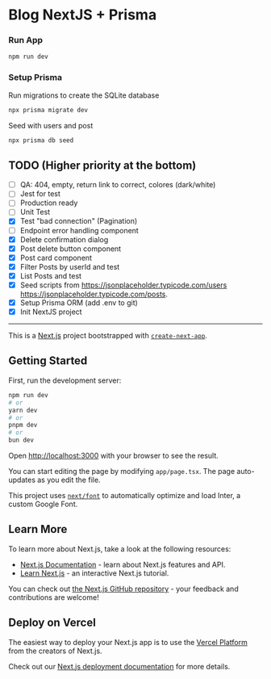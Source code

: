 # Blog NextJS + Prisma

### Run App

```bash
npm run dev
```

### Setup Prisma

Run migrations to create the SQLite database

```bash
npx prisma migrate dev
```

Seed with users and post

```bash
npx prisma db seed
```

## TODO (Higher priority at the bottom)

- [ ] QA: 404, empty, return link to correct, colores (dark/white)
- [ ] Jest for test
- [ ] Production ready
- [ ] Unit Test
- [x] Test "bad connection" (Pagination)
- [ ] Endpoint error handling component
- [x] Delete confirmation dialog
- [x] Post delete button component
- [x] Post card component
- [x] Filter Posts by userId and test
- [x] List Posts and test
- [x] Seed scripts from https://jsonplaceholder.typicode.com/users https://jsonplaceholder.typicode.com/posts.
- [x] Setup Prisma ORM (add .env to git)
- [x] Init NextJS project

---

This is a [Next.js](https://nextjs.org/) project bootstrapped with [`create-next-app`](https://github.com/vercel/next.js/tree/canary/packages/create-next-app).

## Getting Started

First, run the development server:

```bash
npm run dev
# or
yarn dev
# or
pnpm dev
# or
bun dev
```

Open [http://localhost:3000](http://localhost:3000) with your browser to see the result.

You can start editing the page by modifying `app/page.tsx`. The page auto-updates as you edit the file.

This project uses [`next/font`](https://nextjs.org/docs/basic-features/font-optimization) to automatically optimize and load Inter, a custom Google Font.

## Learn More

To learn more about Next.js, take a look at the following resources:

- [Next.js Documentation](https://nextjs.org/docs) - learn about Next.js features and API.
- [Learn Next.js](https://nextjs.org/learn) - an interactive Next.js tutorial.

You can check out [the Next.js GitHub repository](https://github.com/vercel/next.js/) - your feedback and contributions are welcome!

## Deploy on Vercel

The easiest way to deploy your Next.js app is to use the [Vercel Platform](https://vercel.com/new?utm_medium=default-template&filter=next.js&utm_source=create-next-app&utm_campaign=create-next-app-readme) from the creators of Next.js.

Check out our [Next.js deployment documentation](https://nextjs.org/docs/deployment) for more details.
